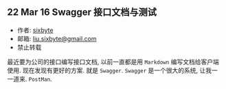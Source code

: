 ## 22 Mar 16 Swagger 接口文档与测试

-  作者: [sixbyte](http://sixbyte.me/)
-  邮箱: liu.sixbyte@gmail.com
-  禁止转载

最近要为公司的接口编写接口文档, 以前一直都是用 `Markdown` 编写文档给客户端使用. 现在发现有更好的方案. 就是 `Swagger`. `Swagger` 是一个很大的系统, 让我一一道来. `PostMan`.